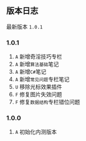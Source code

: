 ## 版本日志

最新版本 `1.0.1`

### 1.0.1

1. `A` 新增奇淫技巧专栏
2. `A` 新增`算法基础`笔记
3. `A` 新增`C#`笔记
4. `A` 新增`常见问题`专栏笔记
5. `U` 移除光标效果插件
6. `F` 修复图片失效问题
7. `F` 修复`数据结构`专栏错位问题

### 1.0.0

1. `A` 初始化内测版本